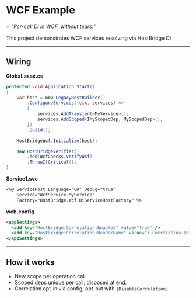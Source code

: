 ﻿[//]: # (./examples/WcfService/README.md)

# WCF Example

💡 *“Per-call DI in WCF, without tears.”*

This project demonstrates WCF services resolving via HostBridge DI.

---

## Wiring

**Global.asax.cs**

```csharp
protected void Application_Start()
{
    var host = new LegacyHostBuilder()
        .ConfigureServices((ctx, services) =>
        {
            services.AddTransient<MyService>();
            services.AddScoped<IMyScopedDep, MyScopedDep>();
        })
        .Build();

    HostBridgeWcf.Initialize(host);

    new HostBridgeVerifier()
        .Add(WcfChecks.VerifyWcf)
        .ThrowIfCritical();
}
```

**Service1.svc**

```aspx
<%@ ServiceHost Language="C#" Debug="true"
    Service="WcfService.MyService"
    Factory="HostBridge.Wcf.DiServiceHostFactory" %>
```

**web.config**

```xml
<appSettings>
  <add key="HostBridge:Correlation:Enabled" value="true" />
  <add key="HostBridge:Correlation:HeaderName" value="X-Correlation-Id" />
</appSettings>
```

---

## How it works

* New scope per operation call.
* Scoped deps unique per call; disposed at end.
* Correlation opt-in via config, opt-out with `[DisableCorrelation]`.